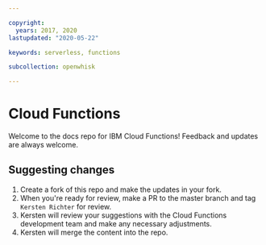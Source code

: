 ```yaml
---

copyright:
  years: 2017, 2020
lastupdated: "2020-05-22"

keywords: serverless, functions

subcollection: openwhisk

---
```


# Cloud Functions


Welcome to the docs repo for IBM Cloud Functions! Feedback and updates are always welcome.


## Suggesting changes

1. Create a fork of this repo and make the updates in your fork.
2. When you're ready for review, make a PR to the master branch and tag `Kersten Richter` for review.
3. Kersten will review your suggestions with the Cloud Functions development team and make any necessary adjustments.
4. Kersten will merge the content into the repo.











